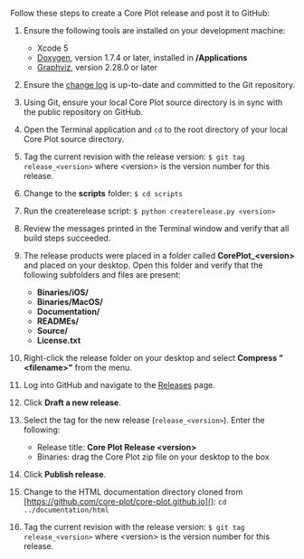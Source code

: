 Follow these steps to create a Core Plot release and post it to GitHub:

1. Ensure the following tools are installed on your development machine:

    * Xcode 5
    * [Doxygen](http://www.stack.nl/~dimitri/doxygen/download.html#latestsrc), version 1.7.4 or later, installed in **/Applications**
    * [Graphviz](http://www.graphviz.org/Download_macos.php), version 2.28.0 or later

2. Ensure the [change log](https://github.com/core-plot/core-plot/blob/master/documentation/changelog.markdown) is up-to-date and committed to the Git repository.

3. Using Git, ensure your local Core Plot source directory is in sync with the public repository on GitHub.

4. Open the Terminal application and `cd` to the root directory of your local Core Plot source directory.

5. Tag the current revision with the release version:
   `$ git tag release_<version>`
   where &lt;version&gt; is the version number for this release.

6. Change to the **scripts** folder:
   `$ cd scripts`

7. Run the createrelease script:
   `$ python createrelease.py <version>`

8. Review the messages printed in the Terminal window and verify that all build steps succeeded.

9. The release products were placed in a folder called **CorePlot_&lt;version&gt;** and placed on your desktop. Open this folder and verify that the following subfolders and files are present:

    * **Binaries/iOS/**
    * **Binaries/MacOS/**
    * **Documentation/**
    * **READMEs/**
    * **Source/**
    * **License.txt**

10. Right-click the release folder on your desktop and select **Compress "&lt;filename&gt;"** from the menu.

11. Log into GitHub and navigate to the [Releases](https://github.com/core-plot/core-plot/releases) page.

12. Click **Draft a new release**.

13. Select the tag for the new release (`release_<version>`).
   Enter the following:

    * Release title: **Core Plot Release &lt;version&gt;**
    * Binaries: drag the Core Plot zip file on your desktop to the box

14. Click **Publish release**.

15. Change to the HTML documentation directory cloned from [https://github.com/core-plot/core-plot.github.io]():
   `cd ../documentation/html`

16. Tag the current revision with the release version:
   `$ git tag release_<version>`
   where &lt;version&gt; is the version number for this release.
